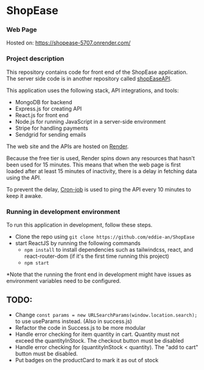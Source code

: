 # ShopEase

### Web Page
Hosted on: https://shopease-5707.onrender.com/

### Project description
This repository contains code for front end of the ShopEase application. The server side code is in another repository called [shopEaseAPI](https://github.com/eddie-an/ShopEaseAPI).

This application uses the following stack, API integrations, and tools:
- MongoDB for backend
- Express.js for creating API
- React.js for front end
- Node.js for running JavaScript in a server-side environment
- Stripe for handling payments
- Sendgrid for sending emails

The web site and the APIs are hosted on [Render](https://render.com/).

Because the free tier is used, Render spins down any resources that hasn't been used for 15 minutes. This means that when the web page is first loaded after at least 15 minutes of inactivity, there is a delay in fetching data using the API.

To prevent the delay, [Cron-job](https://cron-job.org/en/) is used to ping the API every 10 minutes to keep it awake. 

### Running in development environment
To run this application in development, follow these steps.

- Clone the repo using `git clone https://github.com/eddie-an/ShopEase`
- start ReactJS by running the following commands
    - `npm install` to install dependencies such as tailwindcss, react, and react-router-dom (if it's the first time running this project)
    - `npm start`

*Note that the running the front end in development might have issues as environment variables need to be configured.



## TODO:
- Change `const params = new URLSearchParams(window.location.search);` to use useParams instead. (Also in success.js)
- Refactor the code in Success.js to be more modular
- Handle error checking for item quantity in cart. Quantity must not exceed the quantityInStock. The checkout button must be disabled
- Handle error checking for (quantityInStock < quantity). The "add to cart" button must be disabled.
- Put badges on the productCard to mark it as out of stock